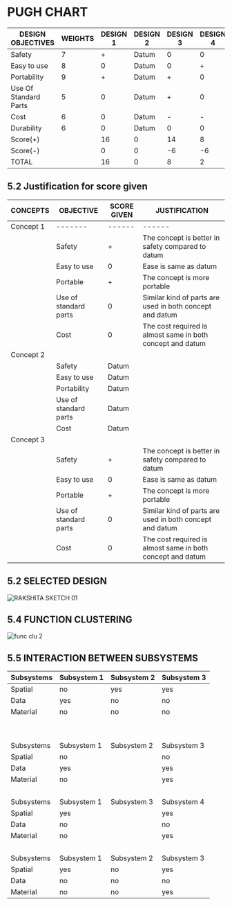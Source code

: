 # PUGH CHART

|DESIGN OBJECTIVES | WEIGHTS | DESIGN 1| DESIGN 2 |DESIGN 3| DESIGN 4|
|----------------|------------|------------|------------|-------------|------------|
Safety | 7 | + | Datum | 0 | 0
Easy to use | 8 | 0 | Datum| 0 | +
Portability | 9 | + | Datum | + | 0
Use Of Standard Parts | 5 | 0 | Datum | + | 0
Cost | 6 | 0 | Datum | - | -
Durability | 6 | 0 |Datum | 0 | 0
Score(+) |   | 16 | 0 | 14 | 8
Score(-) |   | 0 | 0 | -6 | -6
TOTAL |   | 16 | 0 | 8 | 2|


## 5.2 Justification for score given
|CONCEPTS| OBJECTIVE| SCORE GIVEN| JUSTIFICATION|
|--------|-----------|------------|--------------|
|Concept 1| -------|------ |------ |
|         |Safety|+|The concept is better in safety compared to datum|
|          |Easy to use|0|Ease is same as datum|
|          |Portable|+|The concept is more portable|
|         |Use of standard parts|0|Similar kind of parts are used in both concept and datum |
|         |Cost|0|The cost required is almost same in both concept and datum |
Concept 2| | | |
|         |Safety|Datum||
|          |Easy to use|Datum||
|          |Portability|Datum||
|         |Use of standard parts|Datum||
|         |Cost|Datum||
|Concept 3| | | |
|         |Safety|+|The concept is better in safety compared to datum|
|          |Easy to use|0|Ease is same as datum|
|          |Portable|+|The concept is more portable|
|         |Use of standard parts|0|Similar kind of parts are used in both concept and datum |
|         |Cost|0|The cost required is almost same in both concept and datum |



## 5.2 SELECTED DESIGN

![RAKSHITA SKETCH 01](https://user-images.githubusercontent.com/130956680/236149570-6df0a728-488c-4abb-9380-3ba057a7b34d.jpg)



## 5.4 FUNCTION CLUSTERING

![func clu 2](https://user-images.githubusercontent.com/130683739/235972691-b6868c2c-c77c-4e00-9bf7-4acf99113cfe.png)


## 5.5 INTERACTION BETWEEN SUBSYSTEMS


Subsystems | Subsystem 1| Subsystem 2 | Subsystem 3
-- | -- | -- | --
Spatial | no | yes | yes
Data | yes | no | no
Material | no | no | no
  |   |   |  
  |   |   |  
Subsystems | Subsystem 1 | Subsystem 2 | Subsystem 3
Spatial | no |   | no
Data | yes |   | yes
Material | no |   | yes
  |   |   |  
Subsystems | Subsystem 1 | Subsystem 3 | Subsystem 4
Spatial | yes |   | yes
Data | no |   | no
Material | no |   | yes
  |   |   |  
Subsystems| Subsystem 1 | Subsystem 2 | Subsystem 3
Spatial | yes | no | yes
Data | no | no | no
Material | no | no | yes



